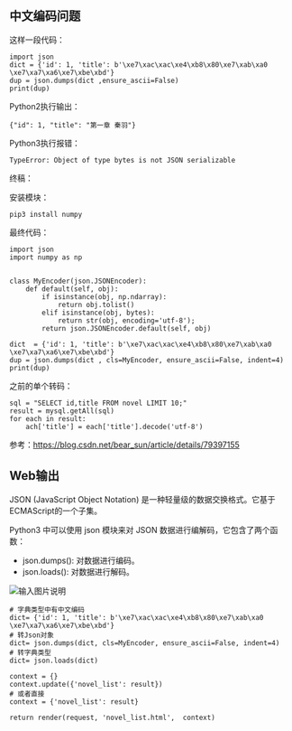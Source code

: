 ## 中文编码问题

这样一段代码：

```
import json
dict = {'id': 1, 'title': b'\xe7\xac\xac\xe4\xb8\x80\xe7\xab\xa0 \xe7\xa7\xa6\xe7\xbe\xbd'}
dup = json.dumps(dict ,ensure_ascii=False)
print(dup)
```

Python2执行输出：

```
{"id": 1, "title": "第一章 秦羽"}
```
Python3执行报错：

```
TypeError: Object of type bytes is not JSON serializable
```

终稿：

安装模块：

```
pip3 install numpy
```
最终代码：

```
import json
import numpy as np


class MyEncoder(json.JSONEncoder):
    def default(self, obj):
        if isinstance(obj, np.ndarray):
            return obj.tolist()
        elif isinstance(obj, bytes):
            return str(obj, encoding='utf-8');
        return json.JSONEncoder.default(self, obj)

dict  = {'id': 1, 'title': b'\xe7\xac\xac\xe4\xb8\x80\xe7\xab\xa0 \xe7\xa7\xa6\xe7\xbe\xbd'}
dup = json.dumps(dict , cls=MyEncoder, ensure_ascii=False, indent=4)
print(dup)
```

之前的单个转码：


```
sql = "SELECT id,title FROM novel LIMIT 10;"
result = mysql.getAll(sql)
for each in result:
    ach['title'] = each['title'].decode('utf-8')
```


参考：https://blog.csdn.net/bear_sun/article/details/79397155

## Web输出

JSON (JavaScript Object Notation) 是一种轻量级的数据交换格式。它基于ECMAScript的一个子集。

Python3 中可以使用 json 模块来对 JSON 数据进行编解码，它包含了两个函数：

- json.dumps(): 对数据进行编码。
- json.loads(): 对数据进行解码。

![输入图片说明](https://images.gitee.com/uploads/images/2018/1114/132343_e5cd8155_87650.png "python-json.png")

```
# 字典类型中有中文编码
dict= {'id': 1, 'title': b'\xe7\xac\xac\xe4\xb8\x80\xe7\xab\xa0 \xe7\xa7\xa6\xe7\xbe\xbd'}
# 转Json对象
dict= json.dumps(dict, cls=MyEncoder, ensure_ascii=False, indent=4)
# 转字典类型
dict= json.loads(dict)

context = {}
context.update({'novel_list': result})
# 或者直接
context = {'novel_list': result}

return render(request, 'novel_list.html',  context)
```

     
